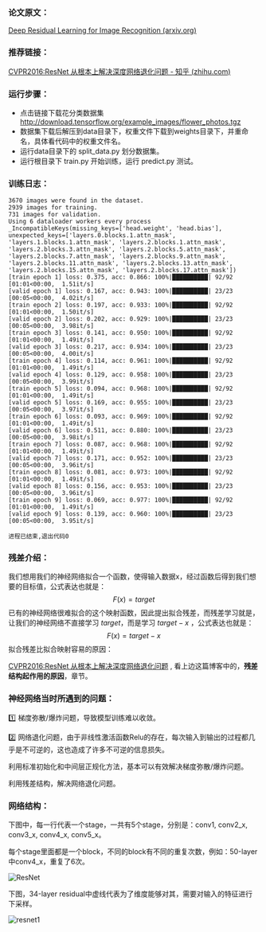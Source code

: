 ### 论文原文：

[ Deep Residual Learning for Image Recognition (arxiv.org)](https://arxiv.org/abs/1512.03385)


### 推荐链接：

[CVPR2016:ResNet 从根本上解决深度网络退化问题 - 知乎 (zhihu.com)](https://zhuanlan.zhihu.com/p/106764370)



### 运行步骤：

+ 点击链接下载花分类数据集 http://download.tensorflow.org/example_images/flower_photos.tgz
+ 数据集下载后解压到data目录下，权重文件下载到weights目录下，并重命名，具体看代码中的权重文件名。
+ 运行data目录下的 split_data.py 划分数据集。
+ 运行根目录下 train.py 开始训练，运行 predict.py 测试。



### 训练日志：
```
3670 images were found in the dataset.
2939 images for training.
731 images for validation.
Using 6 dataloader workers every process
_IncompatibleKeys(missing_keys=['head.weight', 'head.bias'], unexpected_keys=['layers.0.blocks.1.attn_mask', 'layers.1.blocks.1.attn_mask', 'layers.2.blocks.1.attn_mask', 'layers.2.blocks.3.attn_mask', 'layers.2.blocks.5.attn_mask', 'layers.2.blocks.7.attn_mask', 'layers.2.blocks.9.attn_mask', 'layers.2.blocks.11.attn_mask', 'layers.2.blocks.13.attn_mask', 'layers.2.blocks.15.attn_mask', 'layers.2.blocks.17.attn_mask'])
[train epoch 1] loss: 0.375, acc: 0.866: 100%|██████████| 92/92 [01:01<00:00,  1.51it/s]
[valid epoch 1] loss: 0.167, acc: 0.943: 100%|██████████| 23/23 [00:05<00:00,  4.02it/s]
[train epoch 2] loss: 0.197, acc: 0.933: 100%|██████████| 92/92 [01:01<00:00,  1.50it/s]
[valid epoch 2] loss: 0.202, acc: 0.929: 100%|██████████| 23/23 [00:05<00:00,  3.98it/s]
[train epoch 3] loss: 0.141, acc: 0.950: 100%|██████████| 92/92 [01:01<00:00,  1.49it/s]
[valid epoch 3] loss: 0.217, acc: 0.934: 100%|██████████| 23/23 [00:05<00:00,  4.00it/s]
[train epoch 4] loss: 0.114, acc: 0.961: 100%|██████████| 92/92 [01:01<00:00,  1.49it/s]
[valid epoch 4] loss: 0.129, acc: 0.958: 100%|██████████| 23/23 [00:05<00:00,  3.99it/s]
[train epoch 5] loss: 0.094, acc: 0.968: 100%|██████████| 92/92 [01:01<00:00,  1.49it/s]
[valid epoch 5] loss: 0.169, acc: 0.955: 100%|██████████| 23/23 [00:05<00:00,  3.97it/s]
[train epoch 6] loss: 0.093, acc: 0.969: 100%|██████████| 92/92 [01:01<00:00,  1.49it/s]
[valid epoch 6] loss: 0.511, acc: 0.880: 100%|██████████| 23/23 [00:05<00:00,  3.98it/s]
[train epoch 7] loss: 0.087, acc: 0.968: 100%|██████████| 92/92 [01:01<00:00,  1.49it/s]
[valid epoch 7] loss: 0.171, acc: 0.952: 100%|██████████| 23/23 [00:05<00:00,  3.96it/s]
[train epoch 8] loss: 0.081, acc: 0.973: 100%|██████████| 92/92 [01:01<00:00,  1.49it/s]
[valid epoch 8] loss: 0.156, acc: 0.953: 100%|██████████| 23/23 [00:05<00:00,  3.96it/s]
[train epoch 9] loss: 0.069, acc: 0.977: 100%|██████████| 92/92 [01:01<00:00,  1.49it/s]
[valid epoch 9] loss: 0.139, acc: 0.960: 100%|██████████| 23/23 [00:05<00:00,  3.95it/s]

进程已结束,退出代码0

```


### 残差介绍：

我们想用我们的神经网络拟合一个函数，使得输入数据x，经过函数后得到我们想要的目标值，公式表达也就是：
$$
F(x)=target
$$
已有的神经网络很难拟合的这个映射函数，因此提出拟合残差，而残差学习就是，让我们的神经网络不直接学习 $target$，而是学习 $target-x$ ，公式表达也就是：
$$
F(x)=target-x
$$
拟合残差比拟合映射容易的原因：

[CVPR2016:ResNet 从根本上解决深度网络退化问题](https://zhuanlan.zhihu.com/p/106764370) , 看上边这篇博客中的，**残差结构起作用的原因**，章节。



### 神经网络当时所遇到的问题：

:one: 梯度弥散/爆炸问题，导致模型训练难以收敛。

:two: 网络退化问题，由于非线性激活函数Relu的存在，每次输入到输出的过程都几乎是不可逆的，这也造成了许多不可逆的信息损失。



利用标准初始化和中间层正规化方法，基本可以有效解决梯度弥散/爆炸问题。

利用残差结构，解决网络退化问题。



### 网络结构：

下图中，每一行代表一个stage，一共有5个stage，分别是：conv1, conv2_x, conv3_x, conv4_x, conv5_x。

每个stage里面都是一个block，不同的block有不同的重复次数，例如：50-layer中conv4_x，重复了6次。

![ResNet](https://images.cnblogs.com/cnblogs_com/blogs/471668/galleries/1907323/o_220330034611_resnet.png)

下图，34-layer residual中虚线代表为了维度能够对其，需要对输入的特征进行下采样。

![resnet1](https://images.cnblogs.com/cnblogs_com/blogs/471668/galleries/1907323/o_220330034619_resnet1.png)



